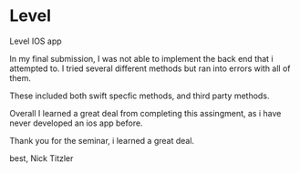 # Level
Level IOS app


In my final submission, I was not able to implement the back end that i attempted to. I tried several different methods but ran into errors with all of them.

These included both swift specfic methods, and third party methods. 

Overall I learned a great deal from completing this assingment, as i have never developed an ios app before.

Thank you for the seminar, i learned a great deal.

best,
Nick Titzler

